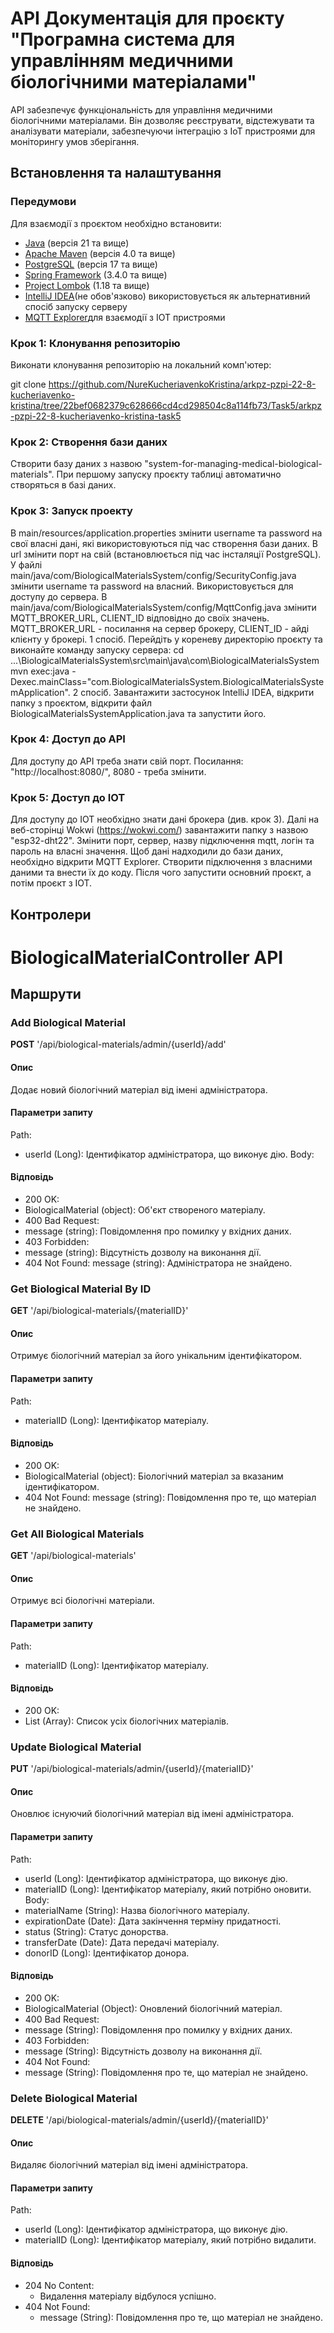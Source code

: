 # API Документація для проєкту "Програмна система для управлінням медичними біологічними матеріалами"

API забезпечує функціональність для управління медичними біологічними матеріалами. Він дозволяє реєструвати, відстежувати та аналізувати матеріали, забезпечуючи інтеграцію з IoT пристроями для моніторингу умов зберігання.

## Встановлення та налаштування

### Передумови

Для взаємодії з проєктом необхідно встановити: 
- [Java](https://www.java.com/en/) (версія 21 та вище)
- [Apache Maven](https://maven.apache.org/) (версія 4.0 та вище)
- [PostgreSQL](https://www.postgresql.org/) (версія 17 та вище)
- [Spring Framework](https://spring.io/) (3.4.0 та вище)
- [Project Lombok](https://projectlombok.org/) (1.18 та вище)
- [IntelliJ IDEA](https://www.jetbrains.com/idea/)(не обов'язково) використовується як альтернативний спосіб запуску серверу
- [MQTT Explorer](https://mqtt-explorer.com/)для взаємодії з IOT пристроями

### Крок 1: Клонування репозиторію

Виконати клонування репозиторію на локальний комп'ютер:

git clone https://github.com/NureKucheriavenkoKristina/arkpz-pzpi-22-8-kucheriavenko-kristina/tree/22bef0682379c628666cd4cd298504c8a114fb73/Task5/arkpz-pzpi-22-8-kucheriavenko-kristina-task5

### Крок 2: Створення бази даних

Створити базу даних з назвою "system-for-managing-medical-biological-materials". При першому запуску проєкту таблиці автоматично створяться в базі даних.

### Крок 3: Запуск проекту

В main/resources/application.properties змінити username та password на свої власні дані, які використовуються під час створення бази даних. 
В url змінити порт на свій (встановлюється під час інсталяції PostgreSQL). 
У файлі main/java/com/BiologicalMaterialsSystem/config/SecurityConfig.java змінити username та password на власний. Використовується для доступу до сервера. 
В main/java/com/BiologicalMaterialsSystem/config/MqttConfig.java змінити MQTT_BROKER_URL, CLIENT_ID відповідно до своїх значень. MQTT_BROKER_URL - посилання на сервер брокеру, CLIENT_ID - айді клієнту у брокері. 
1 спосіб. Перейдіть у кореневу директорію проєкту та виконайте команду запуску сервера:
cd ...\BiologicalMaterialsSystem\src\main\java\com\BiologicalMaterialsSystem
mvn exec:java -Dexec.mainClass="com.BiologicalMaterialsSystem.BiologicalMaterialsSystemApplication".
2 спосіб. Завантажити застосунок IntelliJ IDEA, відкрити папку з проєктом, відкрити файл BiologicalMaterialsSystemApplication.java та запустити його. 

### Крок 4: Доступ до API

Для доступу до АРІ треба знати свій порт. Посилання: "http://localhost:8080/", 8080 - треба змінити.

### Крок 5: Доступ до ІОТ

Для доступу до ІОТ необхідно знати дані брокера (див. крок 3). Далі на веб-сторінці Wokwi (https://wokwi.com/) завантажити папку з назвою "esp32-dht22". Змінити порт, сервер, назву підключення mqtt, логін та пароль на власні значення. 
Щоб дані надходили до бази даних, необхідно відкрити  MQTT Explorer. Створити підключення з власними даними та внести їх до коду. Після чого запустити основний проєкт, а потім проєкт з ІОТ. 

## Контролери 

# BiologicalMaterialController API

## Маршрути

### Add Biological Material

**POST** '/api/biological-materials/admin/{userId}/add'

#### Опис

Додає новий біологічний матеріал від імені адміністратора.

#### Параметри запиту
Path:
- userId (Long): Ідентифікатор адміністратора, що виконує дію.
Body:

#### Відповідь 

- 200 OK:
 - BiologicalMaterial (object): Об'єкт створеного матеріалу.
- 400 Bad Request:
 - message (string): Повідомлення про помилку у вхідних даних.
- 403 Forbidden:
 - message (string): Відсутність дозволу на виконання дії.
- 404 Not Found:
 message (string): Адміністратора не знайдено.

### Get Biological Material By ID

**GET** '/api/biological-materials/{materialID}'

#### Опис

Отримує біологічний матеріал за його унікальним ідентифікатором.

#### Параметри запиту
Path:
- materialID (Long): Ідентифікатор матеріалу.

#### Відповідь 

- 200 OK:
 - BiologicalMaterial (object): Біологічний матеріал за вказаним ідентифікатором.
- 404 Not Found:
 message (string): Повідомлення про те, що матеріал не знайдено.


### Get All Biological Materials

**GET** '/api/biological-materials'

#### Опис

Отримує всі біологічні матеріали.

#### Параметри запиту
Path:
- materialID (Long): Ідентифікатор матеріалу.

#### Відповідь 

- 200 OK:
 - List<BiologicalMaterial> (Array): Список усіх біологічних матеріалів.


### Update Biological Material

**PUT** '/api/biological-materials/admin/{userId}/{materialID}'

#### Опис

Оновлює існуючий біологічний матеріал від імені адміністратора.

#### Параметри запиту
Path:
- userId (Long): Ідентифікатор адміністратора, що виконує дію.
- materialID (Long): Ідентифікатор матеріалу, який потрібно оновити.
Body:
- materialName (String): Назва біологічного матеріалу.
- expirationDate (Date): Дата закінчення терміну придатності.
- status (String): Статус донорства.
- transferDate (Date): Дата передачі матеріалу.
- donorID (Long): Ідентифікатор донора.

#### Відповідь 

- 200 OK:
 - BiologicalMaterial (Object): Оновлений біологічний матеріал.
- 400 Bad Request:
 - message (String): Повідомлення про помилку у вхідних даних.
- 403 Forbidden:
 - message (String): Відсутність дозволу на виконання дії.
- 404 Not Found:
 - message (String): Повідомлення про те, що матеріал не знайдено.

### Delete Biological Material

**DELETE** '/api/biological-materials/admin/{userId}/{materialID}'

#### Опис

Видаляє біологічний матеріал від імені адміністратора.

#### Параметри запиту
Path:
- userId (Long): Ідентифікатор адміністратора, що виконує дію.
- materialID (Long): Ідентифікатор матеріалу, який потрібно видалити.

#### Відповідь 

- 204 No Content:
  - Видалення матеріалу відбулося успішно.
- 404 Not Found:
  - message (String): Повідомлення про те, що матеріал не знайдено.

